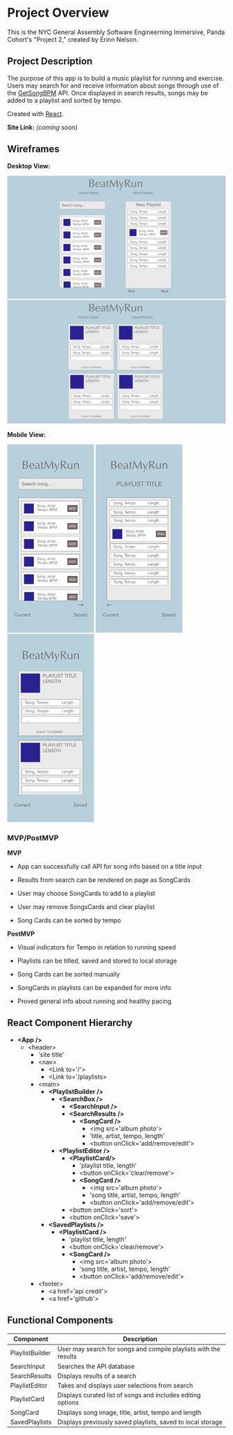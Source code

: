 # Project Overview

This is the NYC General Assembly Software Engineerning Immersive, Panda Cohort's "Project 2," created by Erinn Nelson.

## Project Description

The purpose of this app is to build a music playlist for running and exercise. Users may search for and receive information about songs through use of the [GetSongBPM](https://getsongbpm.com/api) API. Once displayed in search results, songs may be added to a playlist and sorted by tempo.

Created with [React](https://reactjs.org/).

**Site Link:** _(coming soon)_

## Wireframes

**Desktop View:**

<img src="wireframes/wf_dt1.png" alt="wireframe" width="606"/>
<img src="wireframes/wf_dt2.png" alt="mobile wireframe" width="606"/>

**Mobile View:**

<img src="wireframes/wf_mb1.png" alt="wireframe" width="200"/> <img src="wireframes/wf_mb2.png" alt="mobile wireframe" width="200"/> <img src="wireframes/wf_mb3.png" alt="mobile wireframe" width="200"/>

### MVP/PostMVP

**MVP**

* App can successfully call API for song info based on a title input

* Results from search can be rendered on page as SongCards

* User may choose SongCards to add to a playlist

* User may remove SongsCards and clear playlist

* Song Cards can be sorted by tempo

**PostMVP**

* Visual indicators for Tempo in relation to running speed

* Playlists can be titled, saved and stored to local storage 

* Song Cards can be sorted manually

* SongCards in playlists can be expanded for more info

* Proved general info about running and healthy pacing

## React Component Hierarchy

* **\<App />**
    * \<header>
        * 'site title'
        * \<nav>
          * \<Link to='/'>
          * \<Link to='/playlists>
        * \<main>
          * **\<PlaylistBuilder />**
            * **\<SearchBox />**
              * **\<SearchInput />**
              * **\<SearchResults />**
                * **\<SongCard />**
                  * \<img src='album photo'>
                  * 'title, artist, tempo, length'
                  * \<button onClick='add/remove/edit'>
            * **\<PlaylistEditor />**
              * **\<PlaylistCard/>**
                * 'playlist title, length'
                * \<button onClick='clear/remove'>
                * **\<SongCard />**
                  * \<img src='album photo'>
                  * 'song title, artist, tempo, length'
                  * \<button onClick='add/remove/edit'>
              * \<button onClick='sort'>
              * \<button onClick='save'>
          * **\<SavedPlaylists />**
            * **\<PlaylistCard />**
                * 'playlist title, length'
                * \<button onClick='clear/remove'>
                * **\<SongCard />**
                  * \<img src='album photo'>
                  * 'song title, artist, tempo, length'
                  * \<button onClick='add/remove/edit'>
        * \<footer>
          * \<a href='api credit'>
          * \<a href='github'>

## Functional Components
 

| Component | Description | 
| --- | --- |  
| PlaylistBuilder | User may search for songs and compile playlists with the results | 
| SearchInput | Searches the API database | 
| SearchResults | Displays results of a search | 
| PlaylistEditor | Takes and displays user selections from search | 
| PlaylistCard | Displays curated list of songs and includes editing options | 
| SongCard | Displays song image, title, artist, tempo and length | 
| SavedPlaylists | Displays previously saved playlists, saved to local storage | 
